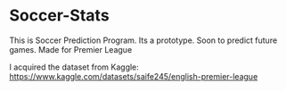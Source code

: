 # Soccer-Stats
This is Soccer Prediction Program. Its a prototype. Soon to predict future games. Made for Premier League


I acquired the dataset from Kaggle: https://www.kaggle.com/datasets/saife245/english-premier-league
